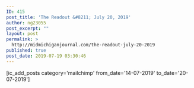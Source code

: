 ```yaml
---
ID: 415
post_title: 'The Readout &#8211; July 20, 2019'
author: ng23055
post_excerpt: ""
layout: post
permalink: >
  http://midmichiganjournal.com/the-readout-july-20-2019
published: true
post_date: 2019-07-19 03:30:46
---
```

[ic_add_posts category='mailchimp' from_date='14-07-2019' to_date='20-07-2019']